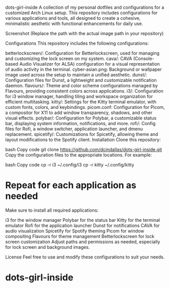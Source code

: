 dots-girl-inside
A collection of my personal dotfiles and configurations for a customized Arch Linux setup. This repository includes configurations for various applications and tools, all designed to create a cohesive, minimalistic aesthetic with functional enhancements for daily use.

Screenshot
(Replace the path with the actual image path in your repository)

Configurations
This repository includes the following configurations:

betterlockscreen/: Configuration for Betterlockscreen, used for managing and customizing the lock screen on my system.
cava/: CAVA (Console-based Audio Visualizer for ALSA) configuration for a visual representation of audio activity in the terminal.
cyber-asian.png: Background or wallpaper image used across the setup to maintain a unified aesthetic.
dunst/: Configuration files for Dunst, a lightweight and customizable notification daemon.
flavours/: Theme and color scheme configurations managed by Flavours, providing consistent colors across applications.
i3/: Configuration for i3 window manager, handling tiling and workspace organization for efficient multitasking.
kitty/: Settings for the Kitty terminal emulator, with custom fonts, colors, and keybindings.
picom.conf: Configuration for Picom, a compositor for X11 to add window transparency, shadows, and other visual effects.
polybar/: Configuration for Polybar, a customizable status bar, displaying system information, notifications, and more.
rofi/: Config files for Rofi, a window switcher, application launcher, and dmenu replacement.
spicetify/: Customizations for Spicetify, allowing theme and layout modifications to the Spotify client.
Installation
Clone this repository:

bash
Copy code
git clone https://github.com/dcindallas/dots-girl-inside.git
Copy the configuration files to the appropriate locations. For example:

bash
Copy code
cp -r i3 ~/.config/i3
cp -r kitty ~/.config/kitty
# Repeat for each application as needed
Make sure to install all required applications:

i3 for the window manager
Polybar for the status bar
Kitty for the terminal emulator
Rofi for the application launcher
Dunst for notifications
CAVA for audio visualization
Spicetify for Spotify theming
Picom for window compositing
Flavours for theme management
Betterlockscreen for lock screen customization
Adjust paths and permissions as needed, especially for lock screen and background images.

License
Feel free to use and modify these configurations to suit your needs.

# dots-girl-inside

